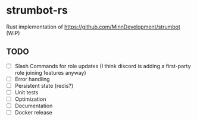 # strumbot-rs

Rust implementation of https://github.com/MinnDevelopment/strumbot (WIP)

## TODO

- [ ] Slash Commands for role updates (I think discord is adding a first-party role joining features anyway)
- [ ] Error handling
- [ ] Persistent state (redis?)
- [ ] Unit tests
- [ ] Optimization
- [ ] Documentation
- [ ] Docker release
